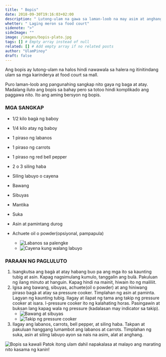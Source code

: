 ```yaml
---
title: " Bopis"
date: 2018-09-30T19:16:03+02:00
description: " Lutong-ulam na gawa sa laman-loob na may asim at anghang ulam na katakamtam."
whetter: " Laging meron sa food court"
sidenote: ">"
sideImage: ""
image: /images/bopis-plato.jpg
tags: [] # Empty array instead of null
related: [] # Add empty array if no related posts
author: "UlamPinoy"
draft: false
---
```


Ang bopis ay lutong-ulam na halos hindi nawawala sa halera ng itinitindang ulam sa mga karinderya at food court sa mall.

Puro laman-loob ang pangunahing sangkap nito gaya ng baga at atay. Madalang iluto ang bopis sa bahay pero sa totoo hindi komplikado ang paggawa nito. Ito ang aming bersyon ng bopis.

### MGA SANGKAP

- 1/2 kilo bagà ng baboy
- 1/4 kilo atay ng baboy
- 1 piraso ng labanos
- 1 piraso ng carrots
- 1 piraso ng red bell pepper
- 2 o 3 siling haba
- Siling labuyo o cayena
- Bawang
- Sibuyas
- Mantika
- Suka
- Asin at pamintang durog
- Achuete oil o powder(opsiyonal, pampapula)

  - ![Labanos sa palengke](/images/labanos-palengke.jpg)
  - ![Cayena kung walang labuyo](/images/sili-cayena-shaker.jpg)

### PARAAN NG PAGLULUTO

1. Isangkutsa ang bagà at atay habang buo pa ang mga ito sa kaunting tubig at asin. Kapag nagsimulang kumulo, tanggalin ang bulà. Pakuluan ng ilang minuto at hanguin. Kapag hindi na mainit, hiwain ito ng maliliit.
2. Igisa ang bawang, sibuyas, achuete(oil o powder) at ang hiniwang piraso bagà at atay sa pressure cooker. Timplahan ng asin at paminta. Lagyan ng kaunting tubig. Ilagay at ilapat ng tama ang takip ng pressure cooker at isara. I-pressure cooker ito ng kalahating horas. Pasingawin at buksan lang kapag wala ng pressure (kadalasan may indicator sa takip).
   - ![Bawang at sibuyas](/images/bawang-sibuyas-buo.jpg)
   - ![Takip ng pressure cooker](/images/pressure-cooker-safety-valve.jpg)
3. Ilagay ang labanos, carrots, bell pepper, at siling haba. Takpan at pakuluan hanggang lumambot ang labanos at carrots. Timplahan ng suka, asin at siling labuyo ayon sa nais na asim, alat at anghang.

![Bopis sa kawali](/images/bopis-wok.jpg)
Patok itong ulam dahil napakalasa at malayo ang marating nito kasama ng kanin!
